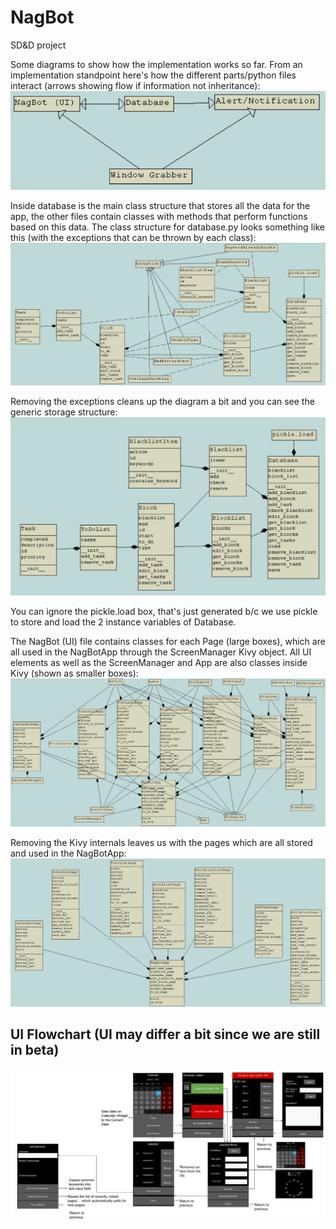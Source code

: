 # NagBot
SD&amp;D project

Some diagrams to show how the implementation works so far. From an implementation standpoint here's how the different parts/python files interact (arrows showing flow if information not inheritance):
![](overall.png)

Inside database is the main class structure that stores all the data for the app, the other files contain classes with methods that perform functions based on this data. The class structure for database.py looks something like this (with the exceptions that can be thrown by each class):
![](database_exceptions.png)

Removing the exceptions cleans up the diagram a bit and you can see the generic storage structure:
![](database.png)

You can ignore the pickle.load box, that's just generated b/c we use pickle to store and load the 2 instance variables of Database.

The NagBot (UI) file contains classes for each Page (large boxes), which are all used in the NagBotApp through the ScreenManager Kivy object. All UI elements as well as the ScreenManager and App are also classes inside Kivy (shown as smaller boxes):
![](nagbot_kivy.png)

Removing the Kivy internals leaves us with the pages which are all stored and used in the NagBotApp:
![](nagbot.png)

## UI Flowchart (UI may differ a bit since we are still in beta)
![](images/GUI_Flowchart.svg)